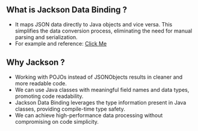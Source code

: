 
## What is Jackson Data Binding ?

- It maps JSON data directly to Java objects and vice versa. This simplifies the data conversion process, eliminating the need for manual parsing and serialization. 
- For example and reference: [Click Me](https://github.com/FasterXML/jackson-databind?tab=readme-ov-file#1-minute-tutorial-pojos-to-json-and-back)

## Why Jackson ?

-  Working with POJOs instead of JSONObjects results in cleaner and more readable code. 
- We can use Java classes with meaningful field names and data types, promoting code readability.
- Jackson Data Binding leverages the type information present in Java classes, providing compile-time type safety.
- We can achieve high-performance data processing without compromising on code simplicity.
